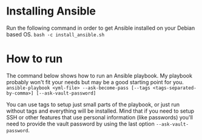 # Installing Ansible
Run the following command in order to get Ansible installed on your Debian based OS.
`bash -c install_ansible.sh`

# How to run
The command below shows how to run an Ansible playbook. 
My playbook probably won't fit your needs but may be a good starting point for you.
`ansible-playbook <yml-file> --ask-become-pass [--tags <tags-separated-by-comma>] [--ask-vault-password]`

You can use tags to setup just small parts of the playbook, or just run without tags and everything will be installed.
Mind that if you need to setup SSH or other features that use personal information (like passwords) you'll need to provide the vault password by using the last option `--ask-vault-password`.
